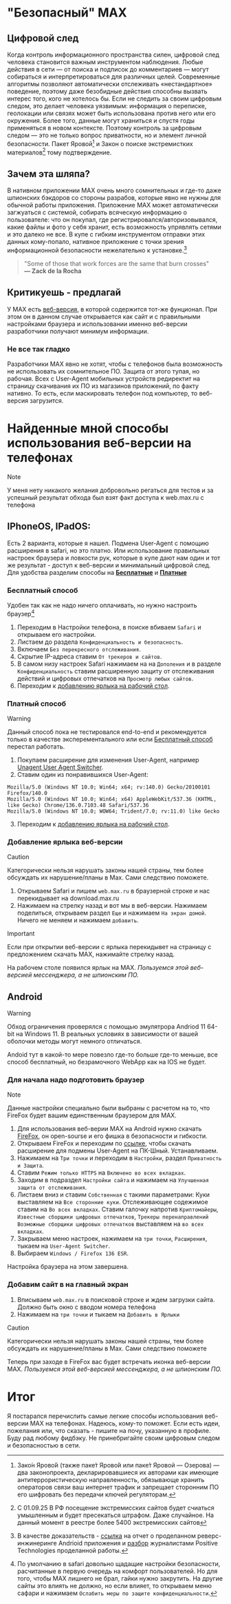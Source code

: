 # "Безопасный" MAX 
## Цифровой след
Когда контроль информационного пространства силен, цифровой след человека становится важным инструментом наблюдения. Любые действия в сети — от поиска и подписок до комментариев — могут собираться и интерпретироваться для различных целей. Современные алгоритмы позволяют автоматически отслеживать «нестандартное» поведение, поэтому даже безобидные действия способны вызвать интерес того, кого не хотелось бы.
Если не следить за своим цифровым следом, это делает человека уязвимым: информация о переписке, геолокации или связях может быть использована против него или его окружения. Более того, данные могут храниться и спустя годы применяться в новом контексте. Поэтому контроль за цифровым следом — это не только вопрос приватности, но и элемент личной безопасности. Пакет Яровой[^3] и Закон о поиске экстремистких материалов[^4] тому подтверждение.
[^3]: Зако́н Ярово́й (также паке́т Ярово́й или паке́т Яровой — Озерова) — два законопроекта, декларировавшиеся их авторами как имеющие антитеррористическую направленность, обязывающе хранить операторов связи ваш интернет трафик и запрещает сторонним ПО его шифровать без передачи ключей регуляторам.
[^4]: С 01.09.25 В РФ посещение экстремисских сайтов будет счиаться умышленным и будет пресекаться штрафом. Даже случайное. На данный момент в реестре более 5400 экстремисских сайтов
## Зачем эта шляпа?
В нативном приложении MAX очень много сомнительных и где-то даже шпионских бэкдоров со стороны разрабов, которые явно не нужны для обычной работы приложения. Приложение MAX может автоматически загжуаться с системой, собирать всяческую информацию о пользователе: что он покупал, где регистрировался/авторизовывался, какие файлы и фото у себя хранит, есть возможность упрявлять сетями и это далеко не все. В купе с гибким инструментом отправки этих данных кому-попало, нативное приложение с точки зрения информационной безопасности нежелательно к установке.[^1]
[^1]: В качестве доказательств - [ссылка](https://web.archive.org/web/20250722084245/https://github.com/ZolManStaff/MAX-deep-analysis-of-the-messenger#expand) на отчет о проделанном реверс-инжинеринге Andrioid приложения и [разбор](https://www.securitylab.ru/blog/personal/paragraph/356059.php) журналистами Positive Technologies проделанной работы.
> "Some of those that work forces are the same that burn crosses"  
> **— Zack de la Rocha**
## Критикуешь - предлагай
У MAX есть [веб-версия](web.max.ru), в которой содержится тот-же фунционал. При этом он в данном случае открывается как сайт и с правильными настройками браузера и использовании именно веб-версии разработчики получают минимум информации.
### Не все так гладко
Разработчики MAX явно не хотят, чтобы с телефонов была возможность не использовать их сомнительное ПО. Защита от этого тупая, но рабочая. Всех с User-Agent мобильных устройств редиректит на страницу скачивания их ПО из магазинов приложений, по факту нативно. То есть, если маскировать телефон под компьютер, то веб-версия загрузится.
# Найденные мной способы использования веб-версии на телефонах
> [!NOTE]
> У меня нету никакого желания добровольно регаться для тестов и за успешный результат обхода был взят факт доступа к web.max.ru с телефона
## IPhoneOS, IPadOS:
Есть 2 варианта, которые я нашел. Подмена User-Agent с помощию расширения в safari, но это платно.
Или использование правильных настроек браузера и ловкости рук, которые в купе дают нам один и тот же результат - доступ к веб-версии и минимальный цифровой след. Для удобства разделим способы на [**Бесплатные**](#Бесплатный-способ) и [**Платные**](#Платный-способ)
### Бесплатный способ
Удобен так как не надо ничего оплачивать, но нужно настроить браузер[^2]
[^2]: По умолчанию в safari довольно щадащие настройки безопасности, расчитанные в первую очередь на комфорт пользователей. Но для того, чтобы MAX лишнего не брал, гайки нужно закрутить. На другие сайты это влиять не должно, но если влияет, то открываем меню сафари и нажимаем `Ослабить меры по защите конфиденциальности`. 

1. Переходим в Настройки телефона, в поиске вбиваем `Safari` и открываем его настройки.
2. Листаем до раздела `Конфиденциальность и безопасность`.
3. Включаем `Без перекресного отслеживания`.
4. Скрытие IP-адреса ставим `От трекеров и сайтов`.
5. В самом низу настроек Safari нажимаем на на `Дополения` и в разделе `Конфиденциальность` ставим расширенную защиту от отслеживания действий и цифровых отпечатков на `Просмотр любых сайтов`.
6. Переходим к [добавлению ярлыка на рабочий стол](#Добавление-ярлыка-веб-версии).

### Платный способ
>[!WARNING]
> Данный способ пока не тестировался end-to-end и рекомендуется только в качестве эксперементального или если [Бесплатный способ](#Бесплатный-способ) перестал работать.

1. Покупаем расширение для изменения User-Agent, например [Unagent User Agent Switcher](https://apps.apple.com/ru/app/unagent-user-agent-switcher/id6448220941).
2. Ставим один из понравившихся User-Agent:
  ```
  Mozilla/5.0 (Windows NT 10.0; Win64; x64; rv:140.0) Gecko/20100101 Firefox/140.0
  Mozilla/5.0 (Windows NT 10.0; Win64; x64) AppleWebKit/537.36 (KHTML, like Gecko) Chrome/136.0.7103.48 Safari/537.36
  Mozilla/5.0 (Windows NT 10.0; WOW64; Trident/7.0; rv:11.0) like Gecko
```
3. Переходим к [добавлению ярлыка на рабочий стол](#Добавление-ярлыка-веб-версии).


### Добавление ярлыка веб-версии
> [!CAUTION]
> Категорически нельзя нарушать законы нашей страны, тем более обсуждать их нарушение/планы в Max. Сами следствию поможете.

1. Открываем Safari и пишем `web.max.ru` в браузерной строке и нас перекидывает на download.max.ru
2. Нажимаем на стрелку назад и вот мы в веб-версии. Нажимаем поделиться, открываем раздел `Еще` и нажимаем `На экран домой`. Ничего не меняем и нажимаем `добавить`.
> [!IMPORTANT]
> Если при открытии веб-версии с ярлыка перекидывет на страницу с предложением скачать MAX, нажимайте стрелку назад.

На рабочем столе появился ярлык на MAX. *Пользуемся этой веб-версией мессенджера, а не шпионским ПО.*

## Android
> [!WARNING]
> Обход ограничения проверялся с помощью эмулятрора Andriod 11 64-bit на Windows 11. В реальных условиях в зависимости от вашей оболочки методы могут немного отличаться.

Andoid тут в какой-то мере повезло где-то больше где-то меньше, все способ бесплатный, но безрамочного WebApp как на IOS не будет.
### Для начала надо подготовить браузер
> [!NOTE]
> Данные настройки специально были выбраны с расчетом на то, что FireFox будет вашим единственным браузером для MAX.

1. Для использования веб-верии MAX на Android нужно скачать [FireFox](https://play.google.com/store/apps/details?id=org.mozilla.firefox), он open-sourse и его фишка в безопасности и гибкости.
2. Открываем FireFox и переходим по [ссылке](https://play.google.com/store/apps/details?id=org.mozilla.firefox), чтобы скачать расширение для подмены User-Agent на ПК-Шный. Устанавливаем.
4. Нажимаем на `Три точки` и переходим в `Настройки`, раздел `Приватность и Защита`.
5. Ставим `Режим только HTTPS` на `Включено во всех вкладках`.
6. Заходим в подраздел `Настройки сайта` и нажимаем на `Улучшенная защита от отслеживания`.
7. Листаем вниз и ставим `Cобственная` с такими параметрами:
   Куки выставляем на `Все сторонние куки`.
   Отслеживающее содежимое ставим на `Во всех вкладках`.
   Ставим галочку напротив `Криптомайеры`, `Известные сборщики цифровых отпечатков`, `Трекеры перенаправлений`
   `Возможные сборщики цифровых отпечатков` выставляем на `во всех вкладках`.
8. Закрываем меню настроек, нажимаем на `три точки`, `Расширения`, тыкаем на `User-Agent Switcher`.
9. Выбираем `Windows / Firefox 136 ESR`.

Настройка браузера на этом завершена.

### Добавим сайт в на главный экран

1. Вписываем `web.max.ru` в поисковой строке и ждем загрузки сайта. Должно быть окно с вводом номера телефона
2. Нажимаем на `три точки` и тыкаем на `Добавить в Ярлыки`

> [!CAUTION]
> Категорически нельзя нарушать законы нашей страны, тем более обсуждать их нарушение/планы в Max. Сами следствию поможете
> 
Теперь при заходе в FireFox вас будет встречать иконка веб-версии MAX. *Пользуемся этой веб-версией мессенджера, а не шпионским ПО.*

# Итог
Я постарался перечислить самые легкие способы использования веб-версии MAX на телефонах. Надеюсь, кому-то поможет. 
Если есть идеи, пожелания или, что сказать - пишите на почу, указанную в профиле. Буду рад любому фидбэку.
Не принебригайте своим цифровым следом и безопасностью в сети.
